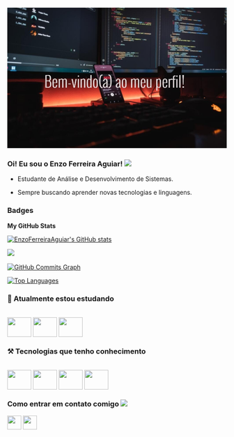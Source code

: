 ![Banner_GitHub](https://github.com/EnzoFerreiraAguiar/EnzoFerreiraAguiar/blob/main/Banner_GitHub.jpg)


### Oi! Eu sou o Enzo Ferreira Aguiar! <img src="https://github.com/TheDudeThatCode/TheDudeThatCode/blob/master/Assets/Hi.gif" width="29px">

- Estudante de Análise e Desenvolvimento de Sistemas.

- Sempre buscando aprender novas tecnologias e linguagens.

### Badges

<b>My GitHub Stats</b>

<a href="http://www.github.com/EnzoFerreiraAguiar"><img src="https://github-readme-stats.vercel.app/api?username=EnzoFerreiraAguiar&show_icons=true&hide=&count_private=true&title_color=22c55e&text_color=ffffff&icon_color=22c55e&bg_color=000000&hide_border=true&show_icons=true" alt="EnzoFerreiraAguiar's GitHub stats" /></a>

<a href="http://www.github.com/EnzoFerreiraAguiar"><img src="https://github-readme-streak-stats.herokuapp.com/?user=EnzoFerreiraAguiar&stroke=ffffff&background=000000&ring=22c55e&fire=22c55e&currStreakNum=ffffff&currStreakLabel=22c55e&sideNums=ffffff&sideLabels=ffffff&dates=ffffff&hide_border=true" /></a>

<a href="http://www.github.com/EnzoFerreiraAguiar"><img src="https://github-readme-activity-graph.cyclic.app/graph?username=EnzoFerreiraAguiar&bg_color=000000&color=ffffff&line=22c55e&point=ffffff&area_color=000000&area=true&hide_border=true&custom_title=GitHub%20Commits%20Graph" alt="GitHub Commits Graph" /></a>

<a href="https://github.com/EnzoFerreiraAguiar" align="left"><img src="https://github-readme-stats.vercel.app/api/top-langs/?username=EnzoFerreiraAguiar&langs_count=10&title_color=22c55e&text_color=ffffff&icon_color=22c55e&bg_color=000000&hide_border=true&locale=en&custom_title=Top%20%Languages" alt="Top Languages" /></a>

### 🧠 Atualmente estou estudando

<div style="display align inline_block"><br/>
  <img align="center" height= "45" width= "55" src="https://raw.githubusercontent.com/danielcranney/readme-generator/main/public/icons/skills/html5-colored.svg" />
  <img align="center" height= "45" width= "55" src="https://raw.githubusercontent.com/danielcranney/readme-generator/main/public/icons/skills/css3-colored.svg" />
  <img align="center" height= "45" width= "55" src="https://cdn.jsdelivr.net/gh/devicons/devicon/icons/javascript/javascript-original.svg" />  
</div>
   

### ⚒️ Tecnologias que tenho conhecimento

<div style="display align inline_block"><br/>
  <img align="center" height= "45" width= "55" src="https://raw.githubusercontent.com/danielcranney/readme-generator/main/public/icons/skills/java-colored.svg" />
  <img align="center" height= "45" width= "55" src="https://raw.githubusercontent.com/danielcranney/readme-generator/main/public/icons/skills/mysql-colored.svg" />
  <img align="center" height= "45" width= "55" src="https://raw.githubusercontent.com/danielcranney/readme-generator/main/public/icons/skills/git-colored.svg" />  
  <img align="center" height= "45" width= "55" src="https://raw.githubusercontent.com/danielcranney/readme-generator/main/public/icons/socials/github.svg" />  
</div>
                                                                                      
### Como entrar em contato comigo <img src="https://github.com/TheDudeThatCode/TheDudeThatCode/blob/master/Assets/Handshake.gif" height="32px">

<p align="left"> <a href="mailto:enzoferreiraaaguiar@outlook.com.br" target="_blank" rel="noreferrer"><img src="https://cdn.icon-icons.com/icons2/2397/PNG/96/microsoft_office_outlook_logo_icon_145721.png" width="32" height="32" /></a> <a href="https://www.linkedin.com/in/enzo-ferreira-aguiar/" target="_blank" rel="noreferrer"><img src="https://raw.githubusercontent.com/danielcranney/readme-generator/main/public/icons/socials/linkedin.svg" width="32" height="32" /></a></p>


